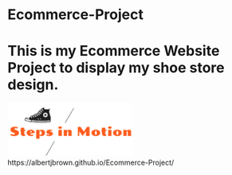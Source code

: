 # Ecommerce-Project
# This is my Ecommerce Website Project to display my shoe store design.
<img src="images1/logo.png" width=250px>
https://albertjbrown.github.io/Ecommerce-Project/
